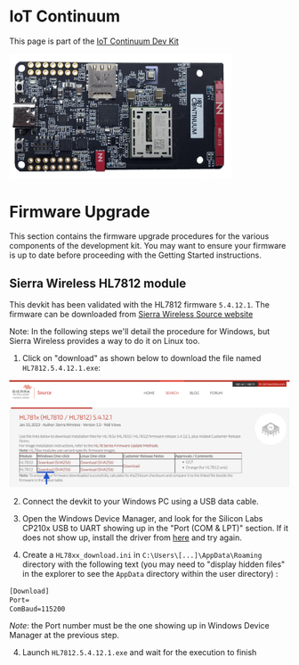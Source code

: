 # IoT Continuum

This page is part of the [IoT Continuum Dev Kit](/)

<picture>
 <source media="(prefers-color-scheme: dark)" srcset="/images/DevKit_face1-black.jpg">
 <source media="(prefers-color-scheme: light)" srcset="/images/DevKit_face1-white.jpg">
 <img alt="IoT Continuum Dev Kit" src="/images/DevKit_face1-white.jpg" width="400"/>
</picture>

# Firmware Upgrade

This section contains the firmware upgrade procedures for the various components of the development kit.
You may want to ensure your firmware is up to date before proceeding with the Getting Started instructions.

## Sierra Wireless HL7812 module

This devkit has been validated with the HL7812 firmware `5.4.12.1`.
The firmware can be downloaded from [Sierra Wireless Source website](https://source.sierrawireless.com/resources/airprime/software/hl781x-and-hl7845-firmware/hl781x-and-hl7845-firmware-5,-d-,4,-d-,12,-d-,1/#sthash.fwWxnRTe.adE3QaLa.dpbs)

Note: In the following steps we'll detail the procedure for Windows, but Sierra Wireless provides a way to do it on Linux too.

1. Click on "download" as shown below to download the file named `HL7812.5.4.12.1.exe`:

<img src="/images/HL7812_fw_download.png" alt="firmware download website" width="800"/>

2. Connect the devkit to your Windows PC using a USB data cable.

3. Open the Windows Device Manager, and look for the Silicon Labs CP210x USB to UART showing up in the "Port (COM & LPT)" section. If it does not show up, install the driver from [here](https://www.silabs.com/developers/usb-to-uart-bridge-vcp-drivers?tab=downloads) and try again.

4. Create a `HL78xx_download.ini` in `C:\Users\[...]\AppData\Roaming` directory with the following text (you may need to "display hidden files" in the explorer to see the `AppData` directory within the user directory) :
```
[Download]
Port=
ComBaud=115200
```
*Note*: the Port number must be the one showing up in Windows Device Manager at the previous step.

4. Launch `HL7812.5.4.12.1.exe` and wait for the execution to finish
